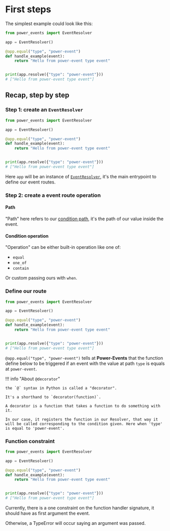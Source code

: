 # First steps

The simplest example could look like this:

```python
from power_events import EventResolver

app = EventResolver()

@app.equal("type", "power-event")
def handle_example(event):
    return "Hello from power-event type event"


print(app.resolve({"type": "power-event"}))
# ["Hello from power-event type event"]
```

## Recap, step by step

### Step 1: create an `EventResolver`

```python hl_lines="3"
from power_events import EventResolver

app = EventResolver()

@app.equal("type", "power-event")
def handle_example(event):
    return "Hello from power-event type event"


print(app.resolve({"type": "power-event"}))
# ["Hello from power-event type event"]
```

Here `app` will be an instance of [`EventResolver`](../api/resolver.md/#resolver.EventResolver), it's the main entrypoint to define our event routes.

### Step 2: create a event route operation

#### Path

"Path" here refers to our [condition path](conditions.md/#path), it's the path of our value inside the event.

#### Condition operation

"Operation" can be either built-in operation like one of:

- `equal`
- `one_of`
- `contain`

Or custom passing ours with `when`.

### Define our route

```python hl_lines="5 6"
from power_events import EventResolver

app = EventResolver()

@app.equal("type", "power-event")
def handle_example(event):
    return "Hello from power-event type event"


print(app.resolve({"type": "power-event"}))
# ["Hello from power-event type event"]
```

`@app.equal("type", "power-event")` tells at **Power-Events** that the function define below to be triggered if an event with the value at path `type` is equals at `power-event`.

!!! info "About `@decorator`"

    the `@` syntax in Python is called a "decorator".

    It's a shorthand to `decorator(function)`.

    A decorator is a function that takes a function to do something with it.

    In our case, it registers the function in our Resolver, that way it will be called corresponding to the condition given. Here when 'type' is equal to 'power-event'.

### Function constraint

```python hl_lines="6"
from power_events import EventResolver

app = EventResolver()

@app.equal("type", "power-event")
def handle_example(event):
    return "Hello from power-event type event"


print(app.resolve({"type": "power-event"}))
# ["Hello from power-event type event"]
```

Currently, there is a one constraint on the function handler signature, it should have as first argument the event.

Otherwise, a TypeError will occur saying an argument was passed.
